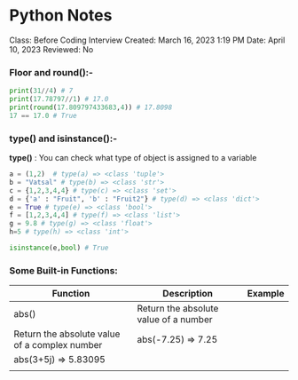 # Python Notes

Class: Before Coding Interview
Created: March 16, 2023 1:19 PM
Date: April 10, 2023
Reviewed: No

### **Floor and round():-**

```python
print(31//4) # 7
print(17.78797//1) # 17.0
print(round(17.809797433683,4)) # 17.8098
17 == 17.0 # True
```

### **type() and isinstance():-**

**type()** : You can check what type of object is assigned to a variable

```python
a = (1,2)  # type(a) => <class 'tuple'>
b = "Vatsal" # type(b) => <class 'str'>
c = {1,2,3,4,4} # type(c) => <class 'set'>
d = {'a' : "Fruit", 'b' : "Fruit2"} # type(d) => <class 'dict'>
e = True # type(e) => <class 'bool'>
f = [1,2,3,4,4] # type(f) => <class 'list'>
g = 9.8 # type(g) => <class 'float'>
h=5 # type(h) => <class 'int'>

isinstance(e,bool) # True

```

### Some Built-in Functions:

| Function | Description | Example |
| --- | --- | --- |
| abs() | Return the absolute value of a number
Return the absolute value of a complex number | abs(-7.25) ⇒ 7.25
abs(3+5j) ⇒ 5.83095 |
|  |  |  |